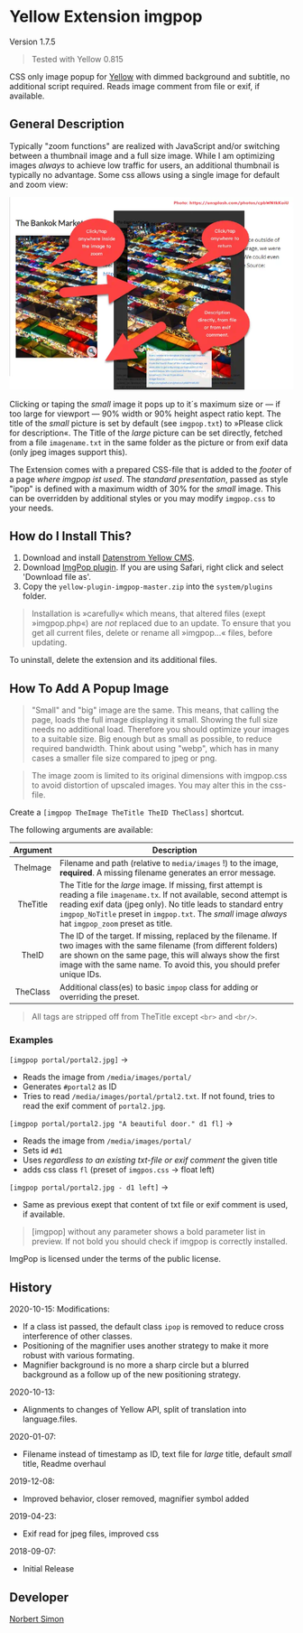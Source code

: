# Yellow Extension imgpop

Version 1.7.5

> Tested with Yellow 0.815

CSS only image popup for [Yellow](https://developers.datenstrom.se/de/help/ "see homepage of Yellow") with dimmed background and subtitle, no additional script required. Reads image comment from file or exif, if available.

## General Description

Typically "zoom functions" are realized with JavaScript and/or switching between a thumbnail image and a full size image. While I am optimizing images *always* to achieve low traffic for users, an additional thumbnail is typically no advantage. Some css allows using a single image for default and zoom view: 

![Sample of operation](imgpop.webp)

Clicking or taping the *small* image it pops up to it´s maximum size or — if too large for viewport — 90% width or 90% height aspect ratio kept. The title of the *small* picture is set by default (see `imgpop.txt`) to »Please click for description«. The Title of the *large* picture can be set directly, fetched from a file `imagename.txt` in the same folder as the picture or from exif data (only jpeg images support this). 

The Extension comes with a prepared CSS-file that is added to the *footer* of a page *where imgpop ist used*. The *standard presentation*, passed as style "ipop" is defined with a maximum width of 30% for the *small* image. This can be overridden by additional styles or you may modify `imgpop.css` to your needs.

## How do I Install This?

1. Download and install [Datenstrom Yellow CMS](https://github.com/datenstrom/yellow/).
2. Download [ImgPop plugin](https://github.com/BsNoSi/yellow-extension-imgpop/archive/master.zip ).  If you are using Safari, right click and select 'Download file as'.
3. Copy the `yellow-plugin-imgpop-master.zip` into the `system/plugins` folder.

> Installation is »carefully« which means, that altered files (exept »imgpop.php«) are *not* replaced due to an update. To ensure that you get all current files, delete or rename all »imgpop…« files, before updating.


To uninstall, delete the extension and its additional files.

## How To Add A Popup Image

> "Small" and "big" image are the same. This means, that calling the page, loads the full image displaying it small. Showing the full size needs no additional load. Therefore you should optimize your images to a suitable size. Big enough but as small as possible, to reduce required bandwidth. Think about using "webp", which has in many cases a smaller file size compared to jpeg or png.      

> The image zoom is limited to its original dimensions with imgpop.css to avoid distortion of upscaled images. You may alter this in the css-file. 

Create a `[imgpop TheImage TheTitle TheID TheClass]` shortcut.

The following arguments are available:

| Argument | Description                                                  |
| :------: | ------------------------------------------------------------ |
| TheImage | Filename and path (relative to `media/images` !) to the image, **required**. A missing filename generates an error message. |
| TheTitle | The Title for the *large* image. If missing, first attempt is reading a file `imagename.tx`. If not available, second attempt is reading exif data (jpeg only). No title leads to standard entry `imgpop_NoTitle` preset in `imgpop.txt`. The *small* image *always* hat `imgpop_zoom` preset as title. |
|  TheID   | The ID of the target. If missing, replaced by the filename. If two images with the same filename (from different folders) are shown on the same page, this will always show the first image with the same name. To avoid this, you should prefer unique IDs. |
| TheClass | Additional class(es) to basic `impop` class for adding or overriding the preset. |

> All tags are stripped off from TheTitle except `<br>` and `<br/>`.

### Examples

`[imgpop portal/portal2.jpg]` → 

- Reads the image from `/media/images/portal/`
- Generates  `#portal2` as ID
- Tries to read `/media/images/portal/prtal2.txt`. If not found, tries to read the exif comment of `portal2.jpg`.

`[imgpop portal/portal2.jpg "A beautiful door." d1 fl]` → 

- Reads  the image from `/media/images/portal/`
- Sets id `#d1`
- Uses *regardless to an existing txt-file or exif comment* the given title
- adds css class `fl` (preset of `imgpos.css` → float left)

`[imgpop portal/portal2.jpg - d1 left]` → 

- Same as previous exept that content of txt file or exif comment is used, if available.

> [imgpop] without any parameter shows a bold parameter list in preview. If not bold you should check if imgpop is correctly installed.

ImgPop is licensed under the terms of the public license.



## History

2020-10-15: Modifications: 

- If a class ist passed, the default class `ipop` is removed to reduce cross interference of other classes.
- Positioning of the magnifier uses another strategy to make it more robust with various formating.
- Magnifier background is no more a sharp circle but a blurred background as a follow up of the new positioning strategy.

2020-10-13: 

- Alignments to changes of Yellow API, split of translation into language.files.

2020-01-07: 

- Filename instead of timestamp as ID, text file for *large* title, default *small* title, Readme overhaul

2019-12-08: 

- Improved behavior, closer removed, magnifier symbol added

2019-04-23: 

- Exif read for jpeg files, improved css

2018-09-07: 

- Initial Release


## Developer

[Norbert Simon](https://nosi.de)
